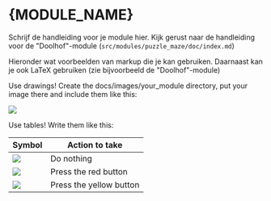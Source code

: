 # {MODULE_NAME}

Schrijf de handleiding voor je module hier. Kijk gerust naar de handleiding
voor de "Doolhof"-module (`src/modules/puzzle_maze/doc/index.md`)


Hieronder wat voorbeelden van markup die je kan gebruiken. Daarnaast kan je ook LaTeX
gebruiken (zie bijvoorbeeld de "Doolhof"-module)

Use drawings! Create the docs/images/your_module directory, put your image there and include them like this:

![](./your_module/filename.png)

Use tables! Write them like this:

| Symbol                         | Action to take |
|--------------------------------|----------------|
| ![](./your_module/symbol1.png) | Do nothing     |
| ![](./your_module/symbol2.png) | Press the red button |
| ![](./your_module/symbol3.png) | Press the yellow button |
